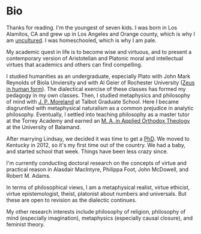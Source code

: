 # Bio #

Thanks for reading. I'm the youngest of seven kids. I was born in Los Alamitos, CA and grew up in Los Angeles and Orange county, which is why I am [uncultured](https://screen.yahoo.com/californians-drama-off-405-000000032.html). I was homeschooled, which is why I am pale. 
 
My academic quest in life is to become wise and virtuous, and to present a contemporary version of Aristotelian and Platonic moral and intellectual virtues that academics and others can find compelling. 
 
I studied humanities as an undergraduate, especially Plato with John Mark Reynolds of Biola Unviersity and with Al Geier of Rochester University ([Zeus in human form](http://www.ratemyprofessors.com/ShowRatings.jsp?tid=190830)). The dialectical exercise of these classes has formed my pedagogy in my own classes. Then, I studied metaphysics and philosophy of mind with [J. P. Moreland](http://www.jpmoreland.com/) at Talbot Graduate School. Here I became disgruntled with metaphysical naturalism as a common prejudice in analytic philosophy. Eventually, I settled into teaching philosophy as a master tutor at the Torrey Academy and earned an [M. A. in Applied Orthodox Theology](http://www.antiochian.org/studies/st-stephens-ma-program) at the University of Balamand.  
 
After marrying Lindsay, we decided it was time to get a [PhD](http://keithbuhler.com/phd/). We moved to Kentucky in 2012, so it's my first time out of the country. We had a baby, and started school that week. Things have been less crazy since. 
 
I'm currently conducting doctoral research on the concepts of virtue and practical reason in Alasdair MacIntyre, Philippa Foot, John McDowell, and Robert M. Adams. 
 
In terms of philosophical views, I am a metaphysical realist, virtue ethicist, virtue epistemologist, theist, platonist about numbers and universals. But these are open to revision as the dialectic continues. 
 
My other research interests include philosophy of religion, philosophy of mind (especially imagination), metaphysics (especially causal closure), and feminist theory.